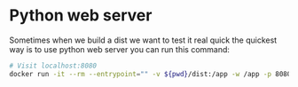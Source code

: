 # Python web server
Sometimes when we build a dist we want to test it real quick the quickest way is to use python web server you can run this command:
```sh
# Visit localhost:8080
docker run -it --rm --entrypoint="" -v ${pwd}/dist:/app -w /app -p 8080:8000 python:alpine sh -c "python3 -m http.server 8000"
```
